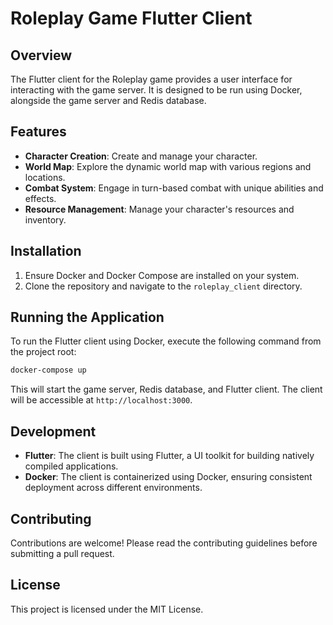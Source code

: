 # Roleplay Game Flutter Client

## Overview
The Flutter client for the Roleplay game provides a user interface for interacting with the game server. It is designed to be run using Docker, alongside the game server and Redis database.

## Features
- **Character Creation**: Create and manage your character.
- **World Map**: Explore the dynamic world map with various regions and locations.
- **Combat System**: Engage in turn-based combat with unique abilities and effects.
- **Resource Management**: Manage your character's resources and inventory.

## Installation
1. Ensure Docker and Docker Compose are installed on your system.
2. Clone the repository and navigate to the `roleplay_client` directory.

## Running the Application
To run the Flutter client using Docker, execute the following command from the project root:
```bash
docker-compose up
```
This will start the game server, Redis database, and Flutter client. The client will be accessible at `http://localhost:3000`.

## Development
- **Flutter**: The client is built using Flutter, a UI toolkit for building natively compiled applications.
- **Docker**: The client is containerized using Docker, ensuring consistent deployment across different environments.

## Contributing
Contributions are welcome! Please read the contributing guidelines before submitting a pull request.

## License
This project is licensed under the MIT License.
